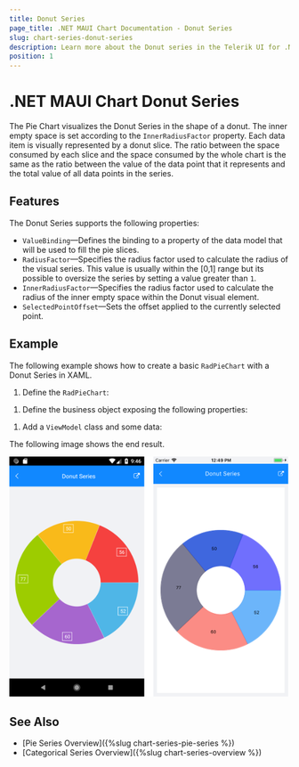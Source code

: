 ```yaml
---
title: Donut Series
page_title: .NET MAUI Chart Documentation - Donut Series
slug: chart-series-donut-series
description: Learn more about the Donut series in the Telerik UI for .NET MAUI Chart control.
position: 1
---
```


# .NET MAUI Chart Donut Series

The Pie Chart visualizes the Donut Series in the shape of a donut. The inner empty space is set according to the `InnerRadiusFactor` property. Each data item is visually represented by a donut slice. The ratio between the space consumed by each slice and the space consumed by the whole chart is the same as the ratio between the value of the data point that it represents and the total value of all data points in the series.

## Features

The Donut Series supports the following properties:

- `ValueBinding`&mdash;Defines the binding to a property of the data model that will be used to fill the pie slices.
- `RadiusFactor`&mdash;Specifies the radius factor used to calculate the radius of the visual series. This value is usually within the [0,1] range but its possible to oversize the series by setting a value greater than `1`.
- `InnerRadiusFactor`&mdash;Specifies the radius factor used to calculate the radius of the inner empty space within the Donut visual element.
- `SelectedPointOffset`&mdash;Sets the offset applied to the currently selected point.

## Example

The following example shows how to create a basic `RadPieChart` with a Donut Series in XAML.

1. Define the `RadPieChart`:

 <snippet id='chart-series-donut-xaml' />


1. Define the business object exposing the following properties:

 <snippet id='categorical-data-model' />


1. Add a `ViewModel` class and some data:

 <snippet id='chart-piechart-view-model' />


The following image shows the end result.

![Chart Donut Series](images/donut-series-basic-example.png)

## See Also

- [Pie Series Overview]({%slug chart-series-pie-series %})
- [Categorical Series Overview]({%slug chart-series-overview %})
